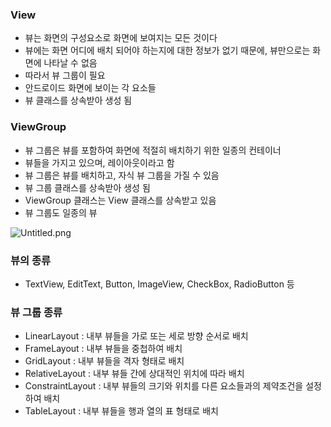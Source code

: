 

### View
- 뷰는 화면의 구성요소로 화면에 보여지는 모든 것이다
- 뷰에는 화면 어디에 배치 되어야 하는지에 대한 정보가 없기 때문에, 뷰만으로는 화면에 나타날 수 없음
- 따라서 뷰 그룹이 필요
- 안드로이드 화면에 보이는 각 요소들 
- 뷰 클래스를 상속받아 생성 됨

### ViewGroup
- 뷰 그룹은 뷰를 포함하여 화면에 적절히 배치하기 위한 일종의 컨테이너 
- 뷰들을 가지고 있으며, 레이아웃이라고 함
- 뷰 그룹은 뷰를 배치하고, 자식 뷰 그룹을 가질 수 있음
- 뷰 그룹 클래스를 상속받아 생성 됨
- ViewGroup 클래스는 View 클래스를 상속받고 있음 
- 뷰 그룹도 일종의 뷰 

![Untitled.png](..%2F..%2F..%2FDownloads%2FUntitled.png)
 
### 뷰의 종류
- TextView, EditText, Button, ImageView, CheckBox, RadioButton 등

### 뷰 그룹 종류

- LinearLayout : 내부 뷰들을 가로 또는 세로 방향 순서로 배치 
- FrameLayout : 내부 뷰들을 중첩하여 배치
- GridLayout : 내부 뷰들을 격자 형태로 배치 
- RelativeLayout : 내부 뷰들 간에 상대적인 위치에 따라 배치
- ConstraintLayout : 내부 뷰들의 크기와 위치를 다른 요소들과의 제약조건을 설정하여 배치
- TableLayout : 내부 뷰들을 행과 열의 표 형태로 배치 